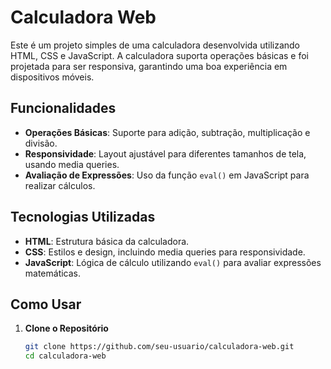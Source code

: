 # Calculadora Web

Este é um projeto simples de uma calculadora desenvolvida utilizando HTML, CSS e JavaScript. A calculadora suporta operações básicas e foi projetada para ser responsiva, garantindo uma boa experiência em dispositivos móveis.

## Funcionalidades

- **Operações Básicas**: Suporte para adição, subtração, multiplicação e divisão.
- **Responsividade**: Layout ajustável para diferentes tamanhos de tela, usando media queries.
- **Avaliação de Expressões**: Uso da função `eval()` em JavaScript para realizar cálculos.

## Tecnologias Utilizadas

- **HTML**: Estrutura básica da calculadora.
- **CSS**: Estilos e design, incluindo media queries para responsividade.
- **JavaScript**: Lógica de cálculo utilizando `eval()` para avaliar expressões matemáticas.

## Como Usar

1. **Clone o Repositório**
   ```bash
   git clone https://github.com/seu-usuario/calculadora-web.git
   cd calculadora-web
